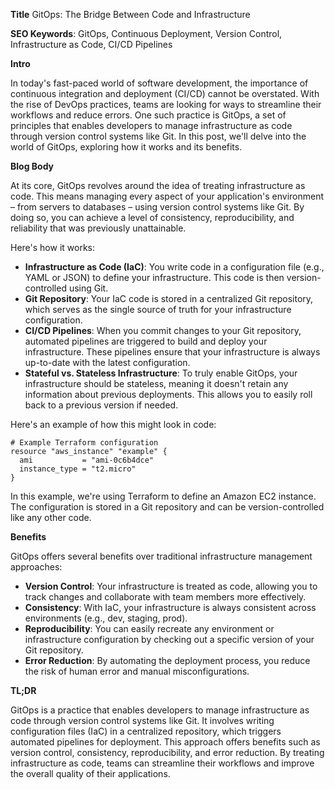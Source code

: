 **Title**
GitOps: The Bridge Between Code and Infrastructure

**SEO Keywords**: GitOps, Continuous Deployment, Version Control, Infrastructure as Code, CI/CD Pipelines

**Intro**

In today's fast-paced world of software development, the importance of continuous integration and deployment (CI/CD) cannot be overstated. With the rise of DevOps practices, teams are looking for ways to streamline their workflows and reduce errors. One such practice is GitOps, a set of principles that enables developers to manage infrastructure as code through version control systems like Git. In this post, we'll delve into the world of GitOps, exploring how it works and its benefits.

**Blog Body**

At its core, GitOps revolves around the idea of treating infrastructure as code. This means managing every aspect of your application's environment – from servers to databases – using version control systems like Git. By doing so, you can achieve a level of consistency, reproducibility, and reliability that was previously unattainable.

Here's how it works:

* **Infrastructure as Code (IaC)**: You write code in a configuration file (e.g., YAML or JSON) to define your infrastructure. This code is then version-controlled using Git.
* **Git Repository**: Your IaC code is stored in a centralized Git repository, which serves as the single source of truth for your infrastructure configuration.
* **CI/CD Pipelines**: When you commit changes to your Git repository, automated pipelines are triggered to build and deploy your infrastructure. These pipelines ensure that your infrastructure is always up-to-date with the latest configuration.
* **Stateful vs. Stateless Infrastructure**: To truly enable GitOps, your infrastructure should be stateless, meaning it doesn't retain any information about previous deployments. This allows you to easily roll back to a previous version if needed.

Here's an example of how this might look in code:

```
# Example Terraform configuration
resource "aws_instance" "example" {
  ami           = "ami-0c6b4dce"
  instance_type = "t2.micro"
}
```

In this example, we're using Terraform to define an Amazon EC2 instance. The configuration is stored in a Git repository and can be version-controlled like any other code.

**Benefits**

GitOps offers several benefits over traditional infrastructure management approaches:

* **Version Control**: Your infrastructure is treated as code, allowing you to track changes and collaborate with team members more effectively.
* **Consistency**: With IaC, your infrastructure is always consistent across environments (e.g., dev, staging, prod).
* **Reproducibility**: You can easily recreate any environment or infrastructure configuration by checking out a specific version of your Git repository.
* **Error Reduction**: By automating the deployment process, you reduce the risk of human error and manual misconfigurations.

**TL;DR**

GitOps is a practice that enables developers to manage infrastructure as code through version control systems like Git. It involves writing configuration files (IaC) in a centralized repository, which triggers automated pipelines for deployment. This approach offers benefits such as version control, consistency, reproducibility, and error reduction. By treating infrastructure as code, teams can streamline their workflows and improve the overall quality of their applications.